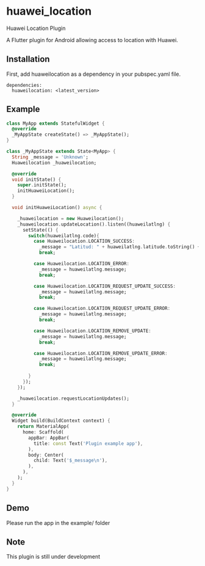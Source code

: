 # huawei_location
 Huawei Location Plugin

A Flutter plugin for Android allowing access to location with Huawei.

## Installation

First, add huaweilocation as a dependency in your pubspec.yaml file.

```
dependencies:
  huaweilocation: <latest_version>
```

## Example

```dart
class MyApp extends StatefulWidget {
  @override
  _MyAppState createState() => _MyAppState();
}

class _MyAppState extends State<MyApp> {
  String _message = 'Unknown';
  Huaweilocation _huaweilocation;

  @override
  void initState() {
    super.initState();
    initHuaweiLocation();
  }

  void initHuaweiLocation() async {

    _huaweilocation = new Huaweilocation();
    _huaweilocation.updateLocation().listen((huaweilatlng) {
      setState(() {
        switch(huaweilatlng.code){
          case Huaweilocation.LOCATION_SUCCESS:
            _message = "Latitud: " + huaweilatlng.latitude.toString() + " Longitude" + huaweilatlng.longitude.toString();
            break;

          case Huaweilocation.LOCATION_ERROR:
            _message = huaweilatlng.message;
            break;

          case Huaweilocation.LOCATION_REQUEST_UPDATE_SUCCESS:
            _message = huaweilatlng.message;
            break;

          case Huaweilocation.LOCATION_REQUEST_UPDATE_ERROR:
            _message = huaweilatlng.message;
            break;

          case Huaweilocation.LOCATION_REMOVE_UPDATE:
            _message = huaweilatlng.message;
            break;

          case Huaweilocation.LOCATION_REMOVE_UPDATE_ERROR:
            _message = huaweilatlng.message;
            break;
            
        }
      });
    });

    _huaweilocation.requestLocationUpdates();
  }

  @override
  Widget build(BuildContext context) {
    return MaterialApp(
      home: Scaffold(
        appBar: AppBar(
          title: const Text('Plugin example app'),
        ),
        body: Center(
          child: Text('$_message\n'),
        ),
      ),
    );
  }
}
```

## Demo
Please run the app in the example/ folder

## Note
This plugin is still under development
